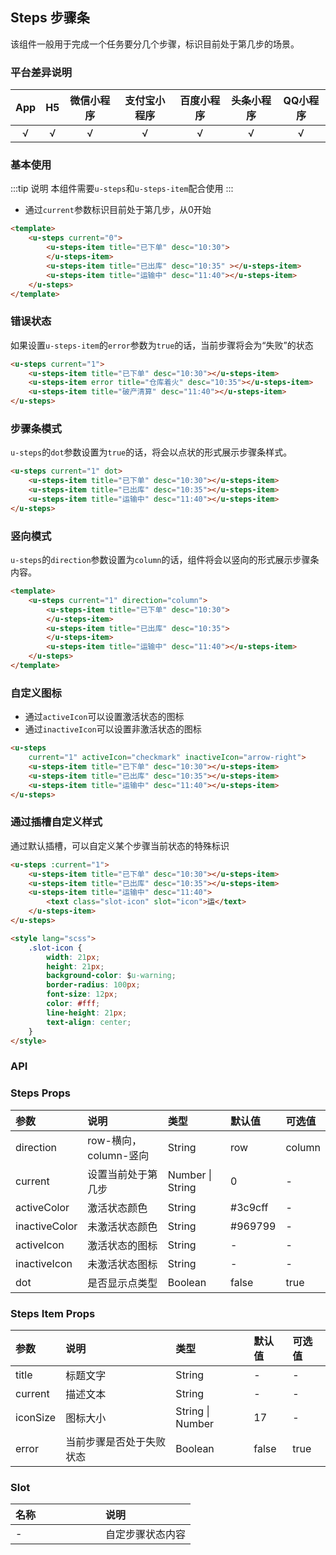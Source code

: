 ## Steps 步骤条 <to-api/>

<demo-model url="/pages/componentsC/steps/steps"></demo-model>

该组件一般用于完成一个任务要分几个步骤，标识目前处于第几步的场景。

### 平台差异说明

|App|H5	|微信小程序	|支付宝小程序		|百度小程序	|头条小程序	|QQ小程序	|
|:-:|:-:|:-:		|:-:			|:-:		|:-:		|:-:		|
|√	|√	|√			|√				|√			|√			|√			|

### 基本使用

:::tip 说明
本组件需要```u-steps```和```u-steps-item```配合使用
:::

- 通过`current`参数标识目前处于第几步，从0开始

```html
<template>
	<u-steps current="0">
		<u-steps-item title="已下单" desc="10:30">
		</u-steps-item>
		<u-steps-item title="已出库" desc="10:35" ></u-steps-item>
		<u-steps-item title="运输中" desc="11:40"></u-steps-item>
	</u-steps>
</template>
```

### 错误状态

如果设置```u-steps-item```的```error```参数为```true```的话，当前步骤将会为“失败”的状态

```html
<u-steps current="1">
	<u-steps-item title="已下单" desc="10:30"></u-steps-item>
	<u-steps-item error title="仓库着火" desc="10:35"></u-steps-item>
	<u-steps-item title="破产清算" desc="11:40"></u-steps-item>
</u-steps>
```

### 步骤条模式

```u-steps```的```dot```参数设置为```true```的话，将会以点状的形式展示步骤条样式。

```html
<u-steps current="1" dot>
	<u-steps-item title="已下单" desc="10:30"></u-steps-item>
	<u-steps-item title="已出库" desc="10:35"></u-steps-item>
	<u-steps-item title="运输中" desc="11:40"></u-steps-item>
</u-steps>
```


### 竖向模式

```u-steps```的```direction```参数设置为```column```的话，组件将会以竖向的形式展示步骤条内容。

```html
<template>
	<u-steps current="1" direction="column">
		<u-steps-item title="已下单" desc="10:30">
		</u-steps-item>
		<u-steps-item title="已出库" desc="10:35">
		</u-steps-item>
		<u-steps-item title="运输中" desc="11:40"></u-steps-item>
	</u-steps>
</template>
```


### 自定义图标

- 通过```activeIcon```可以设置激活状态的图标
- 通过```inactiveIcon```可以设置非激活状态的图标

```html
<u-steps
	current="1" activeIcon="checkmark" inactiveIcon="arrow-right">
	<u-steps-item title="已下单" desc="10:30"></u-steps-item>
	<u-steps-item title="已出库" desc="10:35"></u-steps-item>
	<u-steps-item title="运输中" desc="11:40"></u-steps-item>
</u-steps>
```

### 通过插槽自定义样式

通过默认插槽，可以自定义某个步骤当前状态的特殊标识

```html
<u-steps :current="1">
	<u-steps-item title="已下单" desc="10:30"></u-steps-item>
	<u-steps-item title="已出库" desc="10:35"></u-steps-item>
	<u-steps-item title="运输中" desc="11:40">
		<text class="slot-icon" slot="icon">运</text>
	</u-steps-item>
</u-steps>

<style lang="scss">
	.slot-icon {
		width: 21px;
		height: 21px;
		background-color: $u-warning;
		border-radius: 100px;
		font-size: 12px;
		color: #fff;
		line-height: 21px;
		text-align: center;
	}
</style>
```

### API

### Steps Props

| 参数			| 说明					| 类型					| 默认值		|  可选值	|
|:-				|:-						|:-						|:-			|:-			|
| direction		| row-横向，column-竖向	| String				| row		| column	|
| current		| 设置当前处于第几步		| Number &#124; String	| 0			| -			|
| activeColor	| 激活状态颜色			| String				| #3c9cff	| -			|
| inactiveColor	| 未激活状态颜色			| String				| #969799	| -			|
| activeIcon	| 激活状态的图标			| String				| -			| -			|
| inactiveIcon	| 未激活状态图标			| String				| -			| -			|
| dot			| 是否显示点类型			| Boolean				| false		| true		|
	

### Steps Item Props
| 参数		| 说明						| 类型					| 默认值	|  可选值	|
|:-			|:-							|:-						|:-		|:-			|
| title		| 标题文字					| String				| -		| -			|
| current	| 描述文本					| String				| -		| -			|
| iconSize	| 图标大小					| String &#124; Number	| 17	| -			|
| error		| 当前步骤是否处于失败状态		| Boolean				| false	| true		|


### Slot

| 名称	| 说明				|
|:-		|:-					|
| -		| 自定步骤状态内容	|


<style >
h3[id=slot] + table thead tr th:nth-child(2){
	width: 50%;
}
</style>
